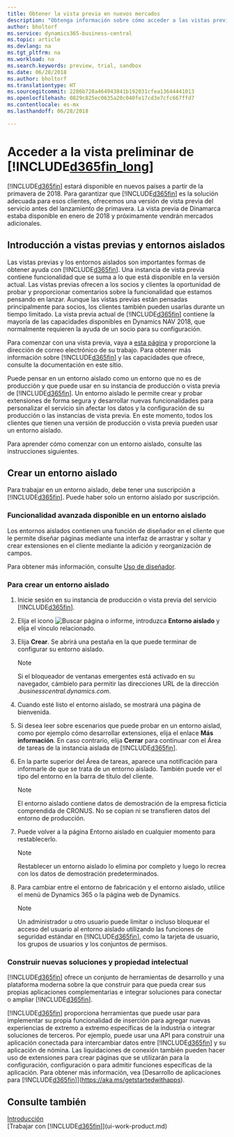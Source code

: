 ```yaml
---
title: Obtener la vista previa en nuevos mercados
description: "Obtenga información sobre cómo acceder a las vistas previas de Business Central."
author: bholtorf
ms.service: dynamics365-business-central
ms.topic: article
ms.devlang: na
ms.tgt_pltfrm: na
ms.workload: na
ms.search.keywords: preview, trial, sandbox
ms.date: 06/28/2018
ms.author: bholtorf
ms.translationtype: HT
ms.sourcegitcommit: 2286b728a464943841b192031cfea13644441013
ms.openlocfilehash: 0829c825ec0635a20c040fe17cd3e7cfc667ffd7
ms.contentlocale: es-mx
ms.lasthandoff: 06/28/2018

---
```

# <a name="access-to-the-included365finlongincludesd365finlongmdmd-preview"></a>Acceder a la vista preliminar de [!INCLUDE[d365fin_long](includes/d365fin_long_md.md)]
[!INCLUDE[d365fin](includes/d365fin_md.md)] estará disponible en nuevos países a partir de la primavera de 2018. Para garantizar que [!INCLUDE[d365fin](includes/d365fin_md.md)] es la solución adecuada para esos clientes, ofrecemos una versión de vista previa del servicio antes del lanzamiento de primavera. La vista previa de Dinamarca estaba disponible en enero de 2018 y próximamente vendrán mercados adicionales.  

## <a name="getting-started-with-previews-and-sandboxes"></a>Introducción a vistas previas y entornos aislados
Las vistas previas y los entornos aislados son importantes formas de obtener ayuda con [!INCLUDE[d365fin](includes/d365fin_md.md)]. Una instancia de vista previa contiene funcionalidad que se suma a lo que está disponible en la versión actual. Las vistas previas ofrecen a los socios y clientes la oportunidad de probar y proporcionar comentarios sobre la funcionalidad que estamos pensando en lanzar. Aunque las vistas previas están pensadas principalmente para socios, los clientes también pueden usarlas durante un tiempo limitado. La vista previa actual de [!INCLUDE[d365fin](includes/d365fin_md.md)] contiene la mayoría de las capacidades disponibles en Dynamics NAV 2018, que normalmente requieren la ayuda de un socio para su configuración.

Para comenzar con una vista previa, vaya a [esta página](https://go.microsoft.com/fwlink/?linkid=866045) y proporcione la dirección de correo electrónico de su trabajo. Para obtener más información sobre [!INCLUDE[d365fin](includes/d365fin_md.md)] y las capacidades que ofrece, consulte la documentación en este sitio.

Puede pensar en un entorno aislado como un entorno que no es de producción y que puede usar en su instancia de producción o vista previa de [!INCLUDE[d365fin](includes/d365fin_md.md)]. Un entorno aislado le permite crear y probar extensiones de forma segura y desarrollar nuevas funcionalidades para personalizar el servicio sin afectar los datos y la configuración de su producción o las instancias de vista previa. En este momento, todos los clientes que tienen una versión de producción o vista previa pueden usar un entorno aislado.

Para aprender cómo comenzar con un entorno aislado, consulte las instrucciones siguientes.

## <a name="creating-a-sandbox-environment"></a>Crear un entorno aislado
Para trabajar en un entorno aislado, debe tener una suscripción a [!INCLUDE[d365fin](includes/d365fin_md.md)]. Puede haber solo un entorno aislado por suscripción.

### <a name="advanced-functionality-available-in-a-sandbox-environment"></a>Funcionalidad avanzada disponible en un entorno aislado
Los entornos aislados contienen una función de diseñador en el cliente que le permite diseñar páginas mediante una interfaz de arrastrar y soltar y crear extensiones en el cliente mediante la adición y reorganización de campos.

Para obtener más información, consulte [Uso de diseñador](https://docs.microsoft.com/en-us/dynamics-nav/developer/devenv-inclient-designer).

### <a name="to-create-a-sandbox-environment"></a>Para crear un entorno aislado
1.  Inicie sesión en su instancia de producción o vista previa del servicio [!INCLUDE[d365fin](includes/d365fin_md.md)].  
2.  Elija el icono ![Buscar página o informe](media/ui-search/search_small.png "icono Buscar página o informe"), introduzca **Entorno aislado** y elija el vínculo relacionado.
3.  Elija **Crear**. Se abrirá una pestaña en la que puede terminar de configurar su entorno aislado.

    > [!Note]
    > Si el bloqueador de ventanas emergentes está activado en su navegador, cámbielo para permitir las direcciones URL de la dirección *.businesscentral.dynamics.com*.  

4.  Cuando esté listo el entorno aislado, se mostrará una página de bienvenida.  
5.  Si desea leer sobre escenarios que puede probar en un entorno aislad, como por ejemplo cómo desarrollar extensiones, elija el enlace **Más información**. En caso contrario, elija **Cerrar** para continuar con el Área de tareas de la instancia aislada de [!INCLUDE[d365fin](includes/d365fin_md.md)].  
6.  En la parte superior del Área de tareas, aparece una notificación para informarle de que se trata de un entorno aislado. También puede ver el tipo del entorno en la barra de título del cliente.

    > [!Note]
    > El entorno aislado contiene datos de demostración de la empresa ficticia comprendida de CRONUS. No se copian ni se transfieren datos del entorno de producción.  

7.  Puede volver a la página Entorno aislado en cualquier momento para restablecerlo.

    > [!Note]
    > Restablecer un entorno aislado lo elimina por completo y luego lo recrea con los datos de demostración predeterminados.  

8.  Para cambiar entre el entorno de fabricación y el entorno aislado, utilice el menú de Dynamics 365 o la página web de Dynamics.

    > [!Note]
    > Un administrador u otro usuario puede limitar o incluso bloquear el acceso del usuario al entorno aislado utilizando las funciones de seguridad estándar en [!INCLUDE[d365fin](includes/d365fin_md.md)], como la tarjeta de usuario, los grupos de usuarios y los conjuntos de permisos.  

### <a name="building-new-solutions-and-intellectual-property"></a>Construir nuevas soluciones y propiedad intelectual
[!INCLUDE[d365fin](includes/d365fin_md.md)] ofrece un conjunto de herramientas de desarrollo y una plataforma moderna sobre la que construir para que pueda crear sus propias aplicaciones complementarias e integrar soluciones para conectar o ampliar [!INCLUDE[d365fin](includes/d365fin_md.md)].

[!INCLUDE[d365fin](includes/d365fin_md.md)] proporciona herramientas que puede usar para implementar su propia funcionalidad de inserción para agregar nuevas experiencias de extremo a extremo específicas de la industria o integrar soluciones de terceros. Por ejemplo, puede usar una API para construir una aplicación conectada para intercambiar datos entre [!INCLUDE[d365fin](includes/d365fin_md.md)] y su aplicación de nómina. Las liquidaciones de conexión también pueden hacer uso de extensiones para crear páginas que se utilizarán para la configuración, configuración o para admitir funciones específicas de la aplicación. Para obtener más información, vea [Desarrollo de aplicaciones para [!INCLUDE[d365fin](includes/d365fin_md.md)]](https://aka.ms/getstartedwithapps).

## <a name="see-also"></a>Consulte también
[Introducción](product-get-started.md)  
[Trabajar con [!INCLUDE[d365fin](includes/d365fin_md.md)]](ui-work-product.md)  

